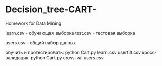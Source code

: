Decision_tree-CART-
===================

Homework for Data Mining

learn.csv - обучающая выборка test.csv - тестовая выборка

users.csv - общий набор данных

обучить и протестировать: python Cart.py learn.csv userfilt.csv 
кросс-валидация: python Cart.py cross-val users.csv
